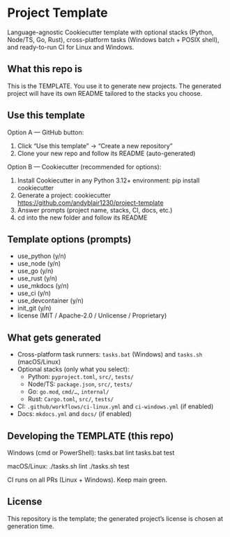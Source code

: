 # Project Template

Language-agnostic Cookiecutter template with optional stacks (Python, Node/TS, Go, Rust), cross-platform tasks (Windows batch + POSIX shell), and ready-to-run CI for Linux and Windows.

## What this repo is
This is the TEMPLATE. You use it to generate new projects. The generated project will have its own README tailored to the stacks you choose.

## Use this template

Option A — GitHub button:
1) Click “Use this template” → “Create a new repository”
2) Clone your new repo and follow its README (auto-generated)

Option B — Cookiecutter (recommended for options):
1) Install Cookiecutter in any Python 3.12+ environment:
    pip install cookiecutter
2) Generate a project:
    cookiecutter https://github.com/andyblair1230/project-template
3) Answer prompts (project name, stacks, CI, docs, etc.)
4) cd into the new folder and follow its README

## Template options (prompts)
- use_python (y/n)
- use_node (y/n)
- use_go (y/n)
- use_rust (y/n)
- use_mkdocs (y/n)
- use_ci (y/n)
- use_devcontainer (y/n)
- init_git (y/n)
- license (MIT / Apache-2.0 / Unlicense / Proprietary)

## What gets generated
- Cross-platform task runners: `tasks.bat` (Windows) and `tasks.sh` (macOS/Linux)
- Optional stacks (only what you select):
  - Python: `pyproject.toml`, `src/`, `tests/`
  - Node/TS: `package.json`, `src/`, `tests/`
  - Go: `go.mod`, `cmd/…`, `internal/`
  - Rust: `Cargo.toml`, `src/`, `tests/`
- CI: `.github/workflows/ci-linux.yml` and `ci-windows.yml` (if enabled)
- Docs: `mkdocs.yml` and `docs/` (if enabled)

## Developing the TEMPLATE (this repo)
Windows (cmd or PowerShell):
    tasks.bat lint
    tasks.bat test

macOS/Linux:
    ./tasks.sh lint
    ./tasks.sh test

CI runs on all PRs (Linux + Windows). Keep main green.

## License
This repository is the template; the generated project’s license is chosen at generation time.
